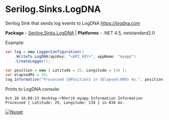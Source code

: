 # Serilog.Sinks.LogDNA #

Serilog Sink that sends log events to LogDNA https://logdna.com

**Package** - [Serilog.Sinks.LogDNA](http://nuget.org/packages/serilog.sinks.logdna) | **Platforms** - .NET 4.5, netstandard2.0

Example:
```csharp
var log = new LoggerConfiguration()
    .WriteTo.LogDNA(apiKey: "<API_KEY>", appName: "myapp")
    .CreateLogger();

var position = new { Latitude = 25, Longitude = 134 };
var elapsedMs = 34;
log.Information("Processed {@Position} in {Elapsed:000} ms.", position, elapsedMs);
```

Prints to LogDNA console:
```
Oct 10 16:09:13 desktop-r9hnrih myapp Information Information Processed { Latitude: 25, Longitude: 134 } in 034 ms.
```

[![Nuget](https://img.shields.io/nuget/v/serilog.sinks.logdna.svg)](https://www.nuget.org/packages/Serilog.Sinks.LogDNA/)